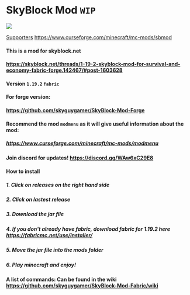 # SkyBlock Mod `WIP`
<html>
<a href="https://www.curseforge.com/minecraft/mc-mods/skyblock-net-mod"><img src="https://cf.way2muchnoise.eu/full_794267_downloads.svg" style="max-width:100%;"></a>
</html>

[Supporters](https://valid-climber-350022.web.app/githubsponsors.txt)
https://www.curseforge.com/minecraft/mc-mods/sbmod

#### This is a mod for skyblock.net
#### https://skyblock.net/threads/1-19-2-skyblock-mod-for-survival-and-economy-fabric-forge.142467/#post-1603628
#### Version `1.19.2` `fabric`
#### For forge version:
#### https://github.com/skyguygamer/SkyBlock-Mod-Forge

#### Recommend the mod `modmenu` as it will give useful information about the mod:
##### https://www.curseforge.com/minecraft/mc-mods/modmenu

#### Join discord for updates! https://discord.gg/WAw6xC29E8

#### How to install
##### 1. Click on releases on the right hand side
##### 2. Click on lastest release
##### 3. Download the jar file
##### 4. If you don't already have fabric, download fabric for 1.19.2 here https://fabricmc.net/use/installer/
##### 5. Move the jar file into the mods folder
##### 6. Play minecraft and enjoy!

#### A list of commands: Can be found in the wiki https://github.com/skyguygamer/SkyBlock-Mod-Fabric/wiki

